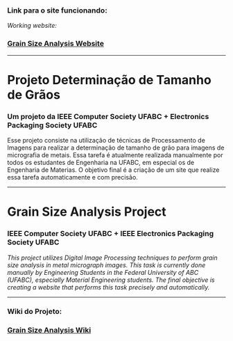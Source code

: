 ### Link para o site funcionando:
*Working website:*
### [Grain Size Analysis Website](https://ieeecsufabc.github.io/grain/back-end/static/ "Grain Size Analysis Website")
___
# **Projeto Determinação de Tamanho de Grãos**
### Um projeto da IEEE Computer Society UFABC + Electronics Packaging Society UFABC

Esse projeto consiste na utilização de técnicas de Processamento de Imagens para realizar a determinação de tamanho de grão para imagens de micrografia de metais. Essa tarefa é atualmente realizada manualmente por todos os estudantes de Engenharia na UFABC, em especial os de Engenharia de Materias. O objetivo final é a criação de um site que realize essa tarefa automaticamente e com precisão.
___
# **Grain Size Analysis Project**
### IEEE Computer Society UFABC + IEEE Electronics Packaging Society UFABC
*This project utilizes Digital Image Processing techniques to perform grain size analysis in metal micrograph images. This task is currently done manually by Engineering Students in the Federal University of ABC (UFABC), especially Material Engineering students. The final objective is creating a website that performs this task precisely and automatically.*
___
### Wiki do Projeto:
### [Grain Size Analysis Wiki](https://github.com/ieeecsufabc/grain/wiki "Grain Size Analysis Wiki")